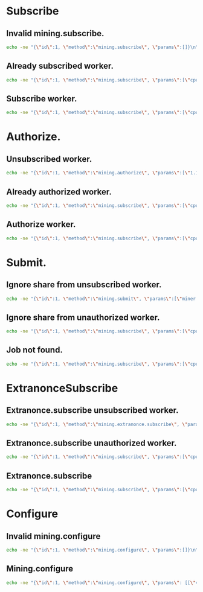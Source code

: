 # Subscribe
## Invalid mining.subscribe.
```bash
echo -ne "{\"id\":1, \"method\":\"mining.subscribe\", \"params\":[]}\n" | while IFS= read -r line; do echo $line; sleep .5; done | nc 127.0.0.1 9332
```
## Already subscribed worker.
```bash
echo -ne "{\"id\":1, \"method\":\"mining.subscribe\", \"params\":[\"cpuminer/2.5.0\"]}\n{\"id\":2, \"method\":\"mining.subscribe\", \"params\":[\"cpuminer/2.5.0\"]}\n" | while IFS= read -r line; do echo $line; sleep .5; done | nc 127.0.0.1 9332
```
## Subscribe worker.
```bash
echo -ne "{\"id\":1, \"method\":\"mining.subscribe\", \"params\":[\"cpuminer/2.5.0\"]}\n" | while IFS= read -r line; do echo $line; sleep .5; done | nc 127.0.0.1 9332
```

# Authorize.
## Unsubscribed worker.
```bash
echo -ne "{\"id\":1, \"method\":\"mining.authorize\", \"params\":[\"1.1CvpvjwJTV5ob6HCUtsA5QZUwTbSQCj6iG\", \"X\"]}\n" | while IFS= read -r line; do echo $line; sleep .5; done | nc 127.0.0.1 9332
```
## Already authorized worker.
```bash
echo -ne "{\"id\":1, \"method\":\"mining.subscribe\", \"params\":[\"cpuminer/2.5.0\"]}\n{\"id\":2, \"method\":\"mining.configure\", \"params\": [[\"subscribe-extranonce\"], {}]}\n{\"id\":3, \"method\":\"mining.authorize\", \"params\":[\"1.1CvpvjwJTV5ob6HCUtsA5QZUwTbSQCj6iG\", \"X\"]}\n{\"id\":4, \"method\":\"mining.authorize\", \"params\":[\"1.1CvpvjwJTV5ob6HCUtsA5QZUwTbSQCj6iG\", \"X\"]}\n" | while IFS= read -r line; do echo $line; sleep .5; done | nc 127.0.0.1 9332
```
## Authorize worker.
```bash
echo -ne "{\"id\":1, \"method\":\"mining.subscribe\", \"params\":[\"cpuminer/2.5.0\"]}\n{\"id\":2, \"method\":\"mining.authorize\", \"params\":[\"1.1CvpvjwJTV5ob6HCUtsA5QZUwTbSQCj6iG\", \"X\"]}\n" | while IFS= read -r line; do echo $line; sleep .5; done | nc 127.0.0.1 9332
```

# Submit.
## Ignore share from unsubscribed worker.
```bash
echo -ne "{\"id\":1, \"method\":\"mining.submit\", \"params\":[\"miner.miner\", \"6e1f\", \"9a279248\", \"5d317e62\"]}\n" | while IFS= read -r line; do echo $line; sleep .5; done | nc 127.0.0.1 9332
```
## Ignore share from unauthorized worker.
```bash
echo -ne "{\"id\":1, \"method\":\"mining.subscribe\", \"params\":[\"cpuminer/2.5.0\"]}\n{\"id\":2, \"method\":\"mining.submit\", \"params\":[\"miner.miner\", \"6e1f\", \"9a279248\", \"5d317e62\"]}\n" | while IFS= read -r line; do echo $line; sleep .5; done | nc 127.0.0.1 9332
```
## Job not found.
```bash
echo -ne "{\"id\":1, \"method\":\"mining.subscribe\", \"params\":[\"cpuminer/2.5.0\"]}\n{\"id\":2, \"method\":\"mining.authorize\", \"params\":[\"1.1CvpvjwJTV5ob6HCUtsA5QZUwTbSQCj6iG\", \"X\"]}\n{\"id\":3, \"method\":\"mining.submit\", \"params\":[\"1.1CvpvjwJTV5ob6HCUtsA5QZUwTbSQCj6iG\", \"6e1f\", \"9a279248\", \"5d317e62\", \"5d317e62\"]}\n" | while IFS= read -r line; do echo $line; sleep .5; done | nc 127.0.0.1 9332
```

# ExtranonceSubscribe
## Extranonce.subscribe unsubscribed worker.
```bash
echo -ne "{\"id\":1, \"method\":\"mining.extranonce.subscribe\", \"params\":[]}\n" | while IFS= read -r line; do echo $line; sleep .5; done | nc 127.0.0.1 9332
```
## Extranonce.subscribe unauthorized worker.
```bash
echo -ne "{\"id\":1, \"method\":\"mining.subscribe\", \"params\":[\"cpuminer/2.5.0\"]}\n{\"id\":2, \"method\":\"mining.extranonce.subscribe\", \"params\":[]}\n" | while IFS= read -r line; do echo $line; sleep .5; done | nc 127.0.0.1 9332
```
## Extranonce.subscribe
```bash
echo -ne "{\"id\":1, \"method\":\"mining.subscribe\", \"params\":[\"cpuminer/2.5.0\"]}\n{\"id\":2, \"method\":\"mining.authorize\", \"params\":[\"1.1CvpvjwJTV5ob6HCUtsA5QZUwTbSQCj6iG\", \"X\"]}\n{\"id\":3, \"method\":\"mining.extranonce.subscribe\", \"params\":[]}\n" | while IFS= read -r line; do echo $line; sleep .5; done | nc 127.0.0.1 9332
```

# Configure
## Invalid mining.configure
```bash
echo -ne "{\"id\":1, \"method\":\"mining.configure\", \"params\":[]}\n" | while IFS= read -r line; do echo $line; sleep .5; done | nc 127.0.0.1 9332
```
## Mining.configure
```bash
echo -ne "{\"id\":1, \"method\":\"mining.configure\", \"params\": [[\"version-rolling\"], {\"version-rolling.mask\": \"1fffe000\", \"version-rolling.min-bit-count\": 2}]}\n" | while IFS= read -r line; do echo $line; sleep .5; done | nc 127.0.0.1 9332
```
